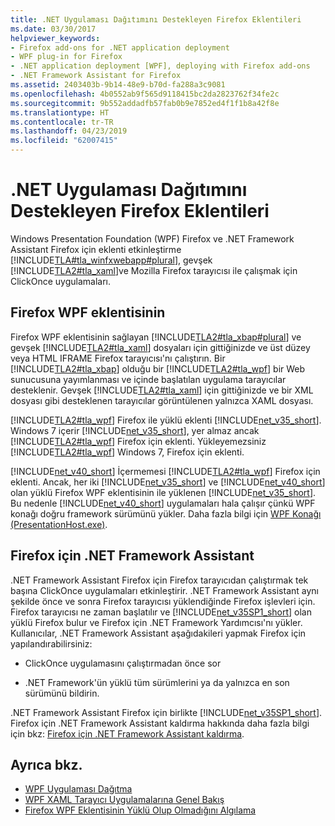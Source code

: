 ```yaml
---
title: .NET Uygulaması Dağıtımını Destekleyen Firefox Eklentileri
ms.date: 03/30/2017
helpviewer_keywords:
- Firefox add-ons for .NET application deployment
- WPF plug-in for Firefox
- .NET application deployment [WPF], deploying with Firefox add-ons
- .NET Framework Assistant for Firefox
ms.assetid: 2403403b-9b14-48e9-b70d-fa288a3c9081
ms.openlocfilehash: 4b0552ab9f565d9118415bc2da2823762f34fe2c
ms.sourcegitcommit: 9b552addadfb57fab0b9e7852ed4f1f1b8a42f8e
ms.translationtype: HT
ms.contentlocale: tr-TR
ms.lasthandoff: 04/23/2019
ms.locfileid: "62007415"
---
```

# <a name="firefox-add-ons-to-support-net-application-deployment"></a>.NET Uygulaması Dağıtımını Destekleyen Firefox Eklentileri
Windows Presentation Foundation (WPF) Firefox ve .NET Framework Assistant Firefox için eklenti etkinleştirme [!INCLUDE[TLA#tla_winfxwebapp#plural](../../../../includes/tlasharptla-winfxwebappsharpplural-md.md)], gevşek [!INCLUDE[TLA2#tla_xaml](../../../../includes/tla2sharptla-xaml-md.md)]ve Mozilla Firefox tarayıcısı ile çalışmak için ClickOnce uygulamaları.  
  
## <a name="wpf-plug-in-for-firefox"></a>Firefox WPF eklentisinin  
 Firefox WPF eklentisinin sağlayan [!INCLUDE[TLA2#tla_xbap#plural](../../../../includes/tla2sharptla-xbapsharpplural-md.md)] ve gevşek [!INCLUDE[TLA2#tla_xaml](../../../../includes/tla2sharptla-xaml-md.md)] dosyaları için gittiğinizde ve üst düzey veya HTML IFRAME Firefox tarayıcısı'nı çalıştırın. Bir [!INCLUDE[TLA2#tla_xbap](../../../../includes/tla2sharptla-xbap-md.md)] olduğu bir [!INCLUDE[TLA2#tla_wpf](../../../../includes/tla2sharptla-wpf-md.md)] bir Web sunucusuna yayımlanması ve içinde başlatılan uygulama tarayıcılar desteklenir. Gevşek [!INCLUDE[TLA2#tla_xaml](../../../../includes/tla2sharptla-xaml-md.md)] için gittiğinizde ve bir XML dosyası gibi desteklenen tarayıcılar görüntülenen yalnızca XAML dosyası.  
  
 [!INCLUDE[TLA2#tla_wpf](../../../../includes/tla2sharptla-wpf-md.md)] Firefox ile yüklü eklenti [!INCLUDE[net_v35_short](../../../../includes/net-v35-short-md.md)]. Windows 7 içerir [!INCLUDE[net_v35_short](../../../../includes/net-v35-short-md.md)], yer almaz ancak [!INCLUDE[TLA2#tla_wpf](../../../../includes/tla2sharptla-wpf-md.md)] Firefox için eklenti. Yükleyemezsiniz [!INCLUDE[TLA2#tla_wpf](../../../../includes/tla2sharptla-wpf-md.md)] Windows 7, Firefox için eklenti.  
  
 [!INCLUDE[net_v40_short](../../../../includes/net-v40-short-md.md)] İçermemesi [!INCLUDE[TLA2#tla_wpf](../../../../includes/tla2sharptla-wpf-md.md)] Firefox için eklenti. Ancak, her iki [!INCLUDE[net_v35_short](../../../../includes/net-v35-short-md.md)] ve [!INCLUDE[net_v40_short](../../../../includes/net-v40-short-md.md)] olan yüklü Firefox WPF eklentisinin ile yüklenen [!INCLUDE[net_v35_short](../../../../includes/net-v35-short-md.md)]. Bu nedenle [!INCLUDE[net_v40_short](../../../../includes/net-v40-short-md.md)] uygulamaları hala çalışır çünkü WPF konağı doğru framework sürümünü yükler. Daha fazla bilgi için [WPF Konağı (PresentationHost.exe)](wpf-host-presentationhost-exe.md).  
  
## <a name="net-framework-assistant-for-firefox"></a>Firefox için .NET Framework Assistant  
 .NET Framework Assistant Firefox için Firefox tarayıcıdan çalıştırmak tek başına ClickOnce uygulamaları etkinleştirir. .NET Framework Assistant aynı şekilde önce ve sonra Firefox tarayıcısı yüklendiğinde Firefox işlevleri için. Firefox tarayıcısı ne zaman başlatılır ve [!INCLUDE[net_v35SP1_short](../../../../includes/net-v35sp1-short-md.md)] olan yüklü Firefox bulur ve Firefox için .NET Framework Yardımcısı'nı yükler. Kullanıcılar, .NET Framework Assistant aşağıdakileri yapmak Firefox için yapılandırabilirsiniz:  
  
- ClickOnce uygulamasını çalıştırmadan önce sor  
  
- .NET Framework'ün yüklü tüm sürümlerini ya da yalnızca en son sürümünü bildirin.  
  
 .NET Framework Assistant Firefox için birlikte [!INCLUDE[net_v35SP1_short](../../../../includes/net-v35sp1-short-md.md)]. Firefox için .NET Framework Assistant kaldırma hakkında daha fazla bilgi için bkz: [Firefox için .NET Framework Assistant kaldırma](https://go.microsoft.com/fwlink/?LinkId=177944).  
  
## <a name="see-also"></a>Ayrıca bkz.

- [WPF Uygulaması Dağıtma](deploying-a-wpf-application-wpf.md)
- [WPF XAML Tarayıcı Uygulamalarına Genel Bakış](wpf-xaml-browser-applications-overview.md)
- [Firefox WPF Eklentisinin Yüklü Olup Olmadığını Algılama](how-to-detect-whether-the-wpf-plug-in-for-firefox-is-installed.md)
